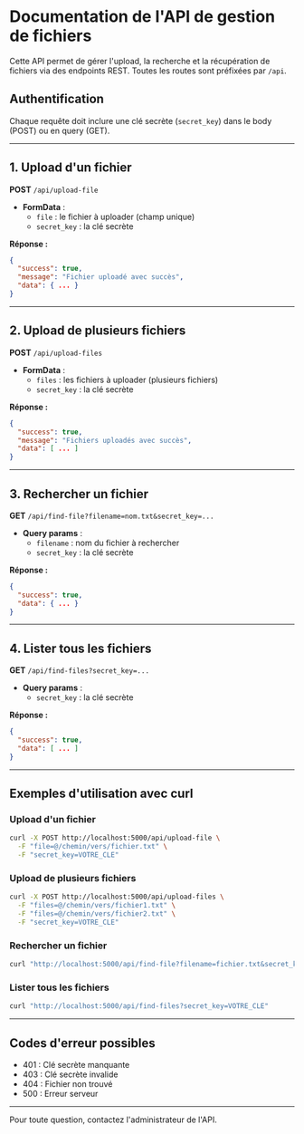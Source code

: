 # Documentation de l'API de gestion de fichiers

Cette API permet de gérer l'upload, la recherche et la récupération de fichiers via des endpoints REST. Toutes les routes sont préfixées par `/api`.

## Authentification
Chaque requête doit inclure une clé secrète (`secret_key`) dans le body (POST) ou en query (GET).

---

## 1. Upload d'un fichier

**POST** `/api/upload-file`

- **FormData** :
  - `file` : le fichier à uploader (champ unique)
  - `secret_key` : la clé secrète

**Réponse :**
```json
{
  "success": true,
  "message": "Fichier uploadé avec succès",
  "data": { ... }
}
```

---

## 2. Upload de plusieurs fichiers

**POST** `/api/upload-files`

- **FormData** :
  - `files` : les fichiers à uploader (plusieurs fichiers)
  - `secret_key` : la clé secrète

**Réponse :**
```json
{
  "success": true,
  "message": "Fichiers uploadés avec succès",
  "data": [ ... ]
}
```

---

## 3. Rechercher un fichier

**GET** `/api/find-file?filename=nom.txt&secret_key=...`

- **Query params** :
  - `filename` : nom du fichier à rechercher
  - `secret_key` : la clé secrète

**Réponse :**
```json
{
  "success": true,
  "data": { ... }
}
```

---

## 4. Lister tous les fichiers

**GET** `/api/find-files?secret_key=...`

- **Query params** :
  - `secret_key` : la clé secrète

**Réponse :**
```json
{
  "success": true,
  "data": [ ... ]
}
```

---

## Exemples d'utilisation avec curl

### Upload d'un fichier
```bash
curl -X POST http://localhost:5000/api/upload-file \
  -F "file=@/chemin/vers/fichier.txt" \
  -F "secret_key=VOTRE_CLE"
```

### Upload de plusieurs fichiers
```bash
curl -X POST http://localhost:5000/api/upload-files \
  -F "files=@/chemin/vers/fichier1.txt" \
  -F "files=@/chemin/vers/fichier2.txt" \
  -F "secret_key=VOTRE_CLE"
```

### Rechercher un fichier
```bash
curl "http://localhost:5000/api/find-file?filename=fichier.txt&secret_key=VOTRE_CLE"
```

### Lister tous les fichiers
```bash
curl "http://localhost:5000/api/find-files?secret_key=VOTRE_CLE"
```

---

## Codes d'erreur possibles
- 401 : Clé secrète manquante
- 403 : Clé secrète invalide
- 404 : Fichier non trouvé
- 500 : Erreur serveur

---

Pour toute question, contactez l'administrateur de l'API.
